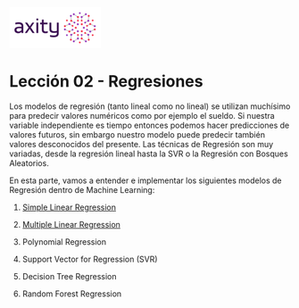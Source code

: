 ![png](imagenes/logotipo-axity-ppt.png)

# Lección 02 - Regresiones

Los modelos de regresión (tanto lineal como no lineal) se utilizan muchísimo para predecir valores numéricos como por ejemplo el sueldo. Si nuestra variable independiente es tiempo entonces podemos hacer predicciones de valores futuros, sin embargo nuestro modelo puede predecir también valores desconocidos del presente.  Las técnicas de Regresión son muy variadas, desde la regresión lineal hasta la SVR o la Regresión con Bosques Aleatorios.

En esta parte, vamos a entender e implementar los siguientes modelos de Regresión dentro de Machine Learning:

1. [Simple Linear Regression](Diapositivas/Parte%2002.Regresi%C3%B3n/Secci%C3%B3n%2002.1.Simple%20Linear%20Regression)

2. [Multiple Linear Regression](Diapositivas/Parte%2002.Regresi%C3%B3n/Secci%C3%B3n%2002.2.Multiple%20Linear%20Regression)

3. Polynomial Regression

4. Support Vector for Regression (SVR)

5. Decision Tree Regression

6. Random Forest Regression
